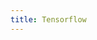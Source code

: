 ```yaml
---
title: Tensorflow
---
```


<video-container src="https://www.youtube.com/watch?v=ZMudJXhsUpY&list=PLQY2H8rRoyvwLbzbnKJ59NkZvQAW9wLbx" />
